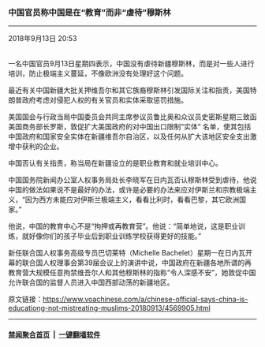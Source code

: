 ### 中国官员称中国是在“教育”而非“虐待”穆斯林
------------------------

<div class="published">
 <span class="date" title="中国时间">
  <time datetime="2018-09-13T20:53:27+08:00">
   2018年9月13日 20:53
  </time>
 </span>
</div>
<br/>
<div class="wsw">
 <p>
  一名中国官员9月13日星期四表示，中国没有虐待新疆穆斯林，而是对一些人进行培训，防止极端主义蔓延，不像欧洲没有处理好这个问题。
 </p>
 <p>
  最近有关中国新疆大批关押维吾尔和其它族裔穆斯林引发国际关注和指责，美国特朗普政府考虑对侵犯人权的有关官员和实体采取惩罚措施。
 </p>
 <p>
  美国国会与行政当局中国委员会共同主席参议员鲁比奥和众议员史密斯星期三致函美国商务部长罗斯，敦促扩大美国政府的对中国出口限制“实体” 名单，使其包括中国政府和国家安全实体在新疆维吾尔自治区，以及任何从扩大该地区安全支出激增中获利的企业。
 </p>
 <p>
  中国否认有关指责，称当局在新疆设立的是职业教育和就业培训中心。
 </p>
 <p>
  中国国务院新闻办公室人权事务局处长李晓军在日内瓦否认穆斯林受到虐待，他说中国的做法如果说不是最好的办法，或许是必要的办法来应对伊斯兰和宗教极端主义，“因为西方未能应对伊斯兰极端主义，看看比利时，看看巴黎，其它欧洲国家。”
 </p>
 <p>
  他说，中国的教育中心不是“拘押或再教育营”。他说：“简单地说，这是职业训练，就好像你们的孩子毕业后到职业训练学校获得更好的技能。”
 </p>
 <p>
  新任联合国人权事务高级专员巴切莱特（Michelle Bachelet）星期一在日内瓦开幕的联合国人权理事会第39届会议上的演讲中说，中国政府在新疆各地所谓的再教育营大规模任意拘禁维吾尔人和其他穆斯林的指称“令人深感不安”，她敦促中国允许联合国的监督人员进入中国西部动荡的新疆地区。
 </p>
</div>

原文链接：https://www.voachinese.com/a/chinese-official-says-china-is-educationg-not-mistreating-muslims-20180913/4569905.html


------------------------
#### [禁闻聚合首页](https://github.com/gfw-breaker/banned-news/blob/master/README.md) &nbsp;|&nbsp;  [一键翻墙软件](https://github.com/gfw-breaker/nogfw/blob/master/README.md)